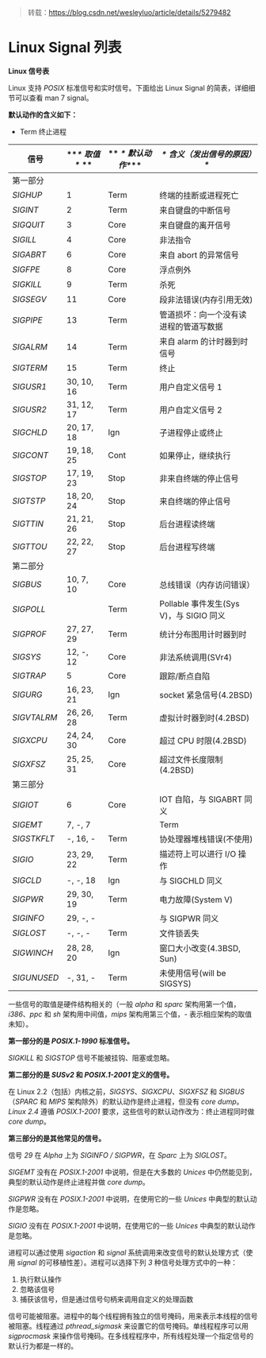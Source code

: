 > 转载：https://blog.csdn.net/wesleyluo/article/details/5279482



# Linux Signal 列表

**Linux 信号表**

Linux 支持 *POSIX* 标准信号和实时信号。下面给出 Linux Signal 的简表，详细细节可以查看 man 7 signal。

**默认动作的含义如下：**

* Term  终止进程

| 信号        | ***\* 取值\** ** | ** *\* 默认动作\**** | ***\* 含义（发出信号的原因）\****       |
| ----------- | -------------- | ------------------ | -------------------------------------- |
| 第一部分    |                |                    |                                        |
| *SIGHUP*    | 1              | Term               | 终端的挂断或进程死亡                   |
| *SIGINT*    | 2              | Term               | 来自键盘的中断信号                     |
| *SIGQUIT*   | 3              | Core               | 来自键盘的离开信号                     |
| *SIGILL*    | 4              | Core               | 非法指令                               |
| *SIGABRT*   | 6              | Core               | 来自 abort 的异常信号                    |
| *SIGFPE*    | 8              | Core               | 浮点例外                               |
| *SIGKILL*   | 9              | Term               | 杀死                                   |
| *SIGSEGV*   | 11             | Core               | 段非法错误(内存引用无效)               |
| *SIGPIPE*   | 13             | Term               | 管道损坏：向一个没有读进程的管道写数据 |
| *SIGALRM*   | 14             | Term               | 来自 alarm 的计时器到时信号              |
| *SIGTERM*   | 15             | Term               | 终止                                   |
| *SIGUSR1*   | 30, 10, 16       | Term               | 用户自定义信号 1                        |
| *SIGUSR2*   | 31, 12, 17       | Term               | 用户自定义信号 2                        |
| *SIGCHLD*   | 20, 17, 18       | Ign                | 子进程停止或终止                       |
| *SIGCONT*   | 19, 18, 25       | Cont               | 如果停止，继续执行                     |
| *SIGSTOP*   | 17, 19, 23       | Stop               | 非来自终端的停止信号                   |
| *SIGTSTP*   | 18, 20, 24       | Stop               | 来自终端的停止信号                     |
| *SIGTTIN*   | 21, 21, 26       | Stop               | 后台进程读终端                         |
| *SIGTTOU*   | 22, 22, 27       | Stop               | 后台进程写终端                         |
| 第二部分    |                |                    |                                        |
| *SIGBUS*    | 10, 7, 10        | Core               | 总线错误（内存访问错误）               |
| *SIGPOLL*   |                | Term               | Pollable 事件发生(Sys V)，与 SIGIO 同义   |
| *SIGPROF*   | 27, 27, 29       | Term               | 统计分布图用计时器到时                 |
| *SIGSYS*    | 12, -, 12        | Core               | 非法系统调用(SVr4)                     |
| *SIGTRAP*   | 5              | Core               | 跟踪/断点自陷                          |
| *SIGURG*    | 16, 23, 21       | Ign                | socket 紧急信号(4.2BSD)                 |
| *SIGVTALRM* | 26, 26, 28       | Term               | 虚拟计时器到时(4.2BSD)                 |
| *SIGXCPU*   | 24, 24, 30       | Core               | 超过 CPU 时限(4.2BSD)                    |
| *SIGXFSZ*   | 25, 25, 31       | Core               | 超过文件长度限制(4.2BSD)               |
| 第三部分    |                |                    |                                        |
| *SIGIOT*    | 6              | Core               | IOT 自陷，与 SIGABRT 同义                 |
| *SIGEMT*    | 7, -, 7          |                    | Term                                   |
| *SIGSTKFLT* | -, 16, -         | Term               | 协处理器堆栈错误(不使用)               |
| *SIGIO*     | 23, 29, 22       | Term               | 描述符上可以进行 I/O 操作                |
| *SIGCLD*    | -, -, 18         | Ign                | 与 SIGCHLD 同义                          |
| *SIGPWR*    | 29, 30, 19       | Term               | 电力故障(System V)                     |
| *SIGINFO*   | 29, -, -         |                    | 与 SIGPWR 同义                           |
| *SIGLOST*   | -, -, -          | Term               | 文件锁丢失                             |
| *SIGWINCH*  | 28, 28, 20       | Ign                | 窗口大小改变(4.3BSD, Sun)              |
| *SIGUNUSED* | -, 31, -         | Term               | 未使用信号(will be SIGSYS)             |

一些信号的取值是硬件结构相关的（一般 *alpha* 和 *sparc* 架构用第一个值，*i386*、*ppc* 和 *sh* 架构用中间值，*mips* 架构用第三个值，*-* 表示相应架构的取值未知）。

**第一部分的是 *POSIX.1-1990* 标准信号。**

*SIGKILL* 和 *SIGSTOP* 信号不能被挂钩、阻塞或忽略。

**第二部分的是 *SUSv2* 和 *POSIX.1-2001* 定义的信号。**

在 Linux 2.2（包括）内核之前，*SIGSYS*、*SIGXCPU*、*SIGXFSZ* 和 *SIGBUS*（*SPARC* 和 *MIPS* 架构除外）的默认动作是终止进程，但没有 *core dump*。*Linux 2.4* 遵循 *POSIX.1-2001* 要求，这些信号的默认动作改为：终止进程同时做 *core dump*。

**第三部分的是其他常见的信号。**

信号 *29* 在 *Alpha* 上为 *SIGINFO / SIGPWR*，在 *Sparc* 上为 *SIGLOST*。

*SIGEMT* 没有在 *POSIX.1-2001* 中说明，但是在大多数的 *Unices* 中仍然能见到，典型的默认动作是终止进程并做 *core dump*。

*SIGPWR* 没有在 *POSIX.1-2001* 中说明，在使用它的一些 *Unices* 中典型的默认动作是忽略。

*SIGIO* 没有在 *POSIX.1-2001* 中说明，在使用它的一些 *Unices* 中典型的默认动作是忽略。

进程可以通过使用 *sigaction* 和 *signal* 系统调用来改变信号的默认处理方式（使用 *signal* 的可移植性差）。进程可以选择下列 *3* 种信号处理方式中的一种：

1. 执行默认操作
2. 忽略该信号
3. 捕获该信号，但是通过信号句柄来调用自定义的处理函数

信号可能被阻塞。进程中的每个线程拥有独立的信号掩码，用来表示本线程的信号被阻塞。线程通过 *pthread_sigmask* 来设置它的信号掩码。单线程程序可以用 *sigprocmask* 来操作信号掩码。在多线程程序中，所有线程处理一个指定信号的默认行为都是一样的。
